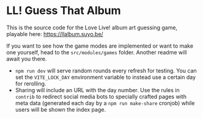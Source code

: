# LL! Guess That Album

This is the source code for the Love Live! album art guessing game, playable here: https://llalbum.suyo.be/

If you want to see how the game modes are implemented or want to make one yourself, head to the `src/modules/games`
folder. Another readme will await you there.

- `npm run dev` will serve random rounds every refresh for testing. You can set the `VITE_LOCK_DAY` environment variable to instead use a certain day for rerolling.
- Sharing will include an URL with the day number. Use the rules in `contrib` to redirect social media bots to specially crafted pages with meta data (generated each day by a `npm run make-share` cronjob) while users will be shown the index page.